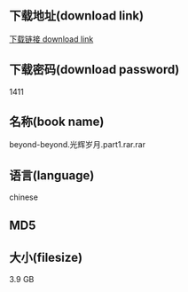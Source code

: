 ## 下载地址(download link)
[下载链接 download link](https://tutu365.netlify.app/?s=beyond-beyond.%E5%85%89%E8%BE%89%E5%B2%81%E6%9C%88.part1.rar)

## 下载密码(download password)
1411

## 名称(book name)
beyond-beyond.光辉岁月.part1.rar.rar

## 语言(language)
chinese

## MD5


## 大小(filesize)
3.9 GB
